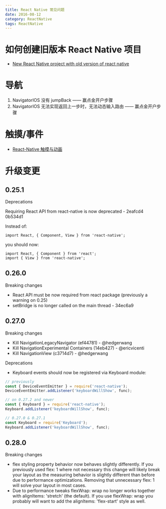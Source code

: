 ```yaml
---
title: React Native 常见问题
date: 2016-08-12
category: ReactNative
tags: ReactNative
---
```


# 如何创建旧版本 React Native 项目
- [New React Native project with old version of react native](http://stackoverflow.com/questions/34211131/new-react-native-project-with-old-version-of-react-native)

# 导航
1. NavigatorIOS 没有 jumpBack —— 赢点金开户步骤
2. NavigatorIOS 无法实现返回上一步时，无法动态输入路由 —— 赢点金开户步骤

# 触摸/事件
- [React-Native 触摸与动画](http://xgfe.github.io/2016/08/21/lulutia/react-native-touch-animation/)

# 升级变更
## 0.25.1
Deprecations

Requiring React API from react-native is now deprecated - 2eafcd4 0b534d1

Instead of:

`import React, { Component, View } from 'react-native';`

you should now:

```
import React, { Component } from 'react';
import { View } from 'react-native';
```

## 0.26.0
Breaking changes

- React API must be now required from react package (previously a warning on 0.25)
- setBridge is no longer called on the main thread - 34ec6a9

## 0.27.0
Breaking changes

- Kill NavigationLegacyNavigator (ef44781) - @hedgerwang
- Kill NavigationExperimental Containers (14eb427) - @ericvicenti
- Kill NavigationView (c3714d7) - @hedgerwang

Deprecations

- Keyboard events should now be registered via Keyboard module:

```javascript
// previously
const { DeviceEventEmitter } = require('react-native');
DeviceEventEmitter.addListener('keyboardWillShow', func);

// on 0.27.2 and newer
const { Keyboard } = require('react-native');
Keyboard.addListener('keyboardWillShow', func);

// 0.27.0 & 0.27.1
const Keyboard = require('Keyboard');
Keyboard.addListener('keyboardWillShow', func);
```
## 0.28.0
Breaking changes

- flex styling property behavior now behaves slightly differently. If you previously used flex: 1 where not necessary this change will likely break your layout as the measuring behavior is slightly different than before due to performance optimizations. Removing that unnecessary flex: 1 will solve your layout in most cases.
- Due to performance tweaks flexWrap: wrap no longer works together with alignItems: 'stretch' (the default). If you use flexWrap: wrap you probably will want to add the alignItems: 'flex-start' style as well.
